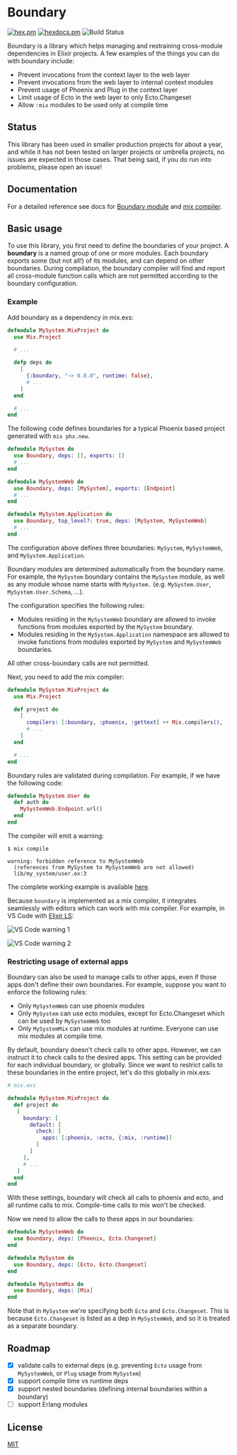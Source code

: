 # Boundary

[![hex.pm](https://img.shields.io/hexpm/v/boundary.svg?style=flat-square)](https://hex.pm/packages/boundary)
[![hexdocs.pm](https://img.shields.io/badge/docs-latest-green.svg?style=flat-square)](https://hexdocs.pm/boundary/)
![Build Status](https://github.com/sasa1977/boundary/workflows/boundary/badge.svg)

Boundary is a library which helps managing and restraining cross-module dependencies in Elixir projects. A few examples of the things you can do with boundary include:

- Prevent invocations from the context layer to the web layer
- Prevent invocations from the web layer to internal context modules
- Prevent usage of Phoenix and Plug in the context layer
- Limit usage of Ecto in the web layer to only Ecto.Changeset
- Allow `:mix` modules to be used only at compile time

## Status

This library has been used in smaller production projects for about a year, and while it has not been tested on larger projects or umbrella projects, no issues are expected in those cases. That being said, if you do run into problems, please open an issue!

## Documentation

For a detailed reference see docs for [Boundary module](https://hexdocs.pm/boundary/Boundary.html) and [mix compiler](https://hexdocs.pm/boundary/Mix.Tasks.Compile.Boundary.html).

## Basic usage

To use this library, you first need to define the boundaries of your project. A __boundary__ is a named group of one or more modules. Each boundary exports some (but not all!) of its modules, and can depend on other boundaries. During compilation, the boundary compiler will find and report all cross-module function calls which are not permitted according to the boundary configuration.

### Example

Add boundary as a dependency in mix.exs:

```elixir
defmodule MySystem.MixProject do
  use Mix.Project

  # ...

  defp deps do
    [
      {:boundary, "~> 0.8.0", runtime: false},
      # ...
    ]
  end

  # ...
end
```

The following code defines boundaries for a typical Phoenix based project generated with `mix phx.new`.

```elixir
defmodule MySystem do
  use Boundary, deps: [], exports: []
  # ...
end

defmodule MySystemWeb do
  use Boundary, deps: [MySystem], exports: [Endpoint]
  # ...
end

defmodule MySystem.Application do
  use Boundary, top_level?: true, deps: [MySystem, MySystemWeb]
  # ...
end
```

The configuration above defines three boundaries: `MySystem`, `MySystemWeb`, and `MySystem.Application`.

Boundary modules are determined automatically from the boundary name. For example, the `MySystem` boundary contains the `MySystem` module, as well as any module whose name starts with `MySystem.` (e.g. `MySystem.User`, `MySystem.User.Schema`, ...).

The configuration specifies the following rules:

  - Modules residing in the `MySystemWeb` boundary are allowed to invoke functions from modules exported by the `MySystem` boundary.
  - Modules residing in the `MySystem.Application` namespace are allowed to invoke functions from modules exported by `MySystem` and `MySystemWeb` boundaries.

All other cross-boundary calls are not permitted.

Next, you need to add the mix compiler:

```elixir
defmodule MySystem.MixProject do
  use Mix.Project

  def project do
    [
      compilers: [:boundary, :phoenix, :gettext] ++ Mix.compilers(),
      # ...
    ]
  end

  # ...
end
```

Boundary rules are validated during compilation. For example, if we have the following code:

```elixir
defmodule MySystem.User do
  def auth do
    MySystemWeb.Endpoint.url()
  end
end

```

The compiler will emit a warning:

```
$ mix compile

warning: forbidden reference to MySystemWeb
  (references from MySystem to MySystemWeb are not allowed)
  lib/my_system/user.ex:3
```

The complete working example is available [here](demos/my_system).

Because `boundary` is implemented as a mix compiler, it integrates seamlessly with editors which can work with mix compiler. For example, in VS Code with [Elixir LS](https://github.com/elixir-lsp/elixir-ls):

![VS Code warning 1](images/vscode_warning_1.png)

![VS Code warning 2](images/vscode_warning_2.png)


### Restricting usage of external apps

Boundary can also be used to manage calls to other apps, even if those apps don't define their own boundaries. For example, suppose you want to enforce the following rules:

  - Only `MySystemWeb` can use phoenix modules
  - Only `MySystem` can use ecto modules, except for Ecto.Changeset which can be used by `MySystemWeb` too
  - Only `MySystemMix` can use mix modules at runtime. Everyone can use mix modules at compile time.

By default, boundary doesn't check calls to other apps. However, we can instruct it to check calls to the desired apps. This setting can be provided for each individual boundary, or globally. Since we want to restrict calls to these boundaries in the entire project, let's do this globally in mix.exs:

```elixir
# mix.exs

defmodule MySystem.MixProject do
  def project do
   [
     boundary: [
       default: [
         check: [
           apps: [:phoenix, :ecto, {:mix, :runtime}]
         ]
       ]
     ],
     # ...
   ]
  end
end
```

With these settings, boundary will check all calls to phoenix and ecto, and all runtime calls to mix. Compile-time calls to mix won't be checked.

Now we need to allow the calls to these apps in our boundaries:

```elixir
defmodule MySystemWeb do
  use Boundary, deps: [Phoenix, Ecto.Changeset]
end

defmodule MySystem do
  use Boundary, deps: [Ecto, Ecto.Changeset]
end

defmodule MySystemMix do
  use Boundary, deps: [Mix]
end
```

Note that in `MySystem` we're specifying both `Ecto` and `Ecto.Changeset`. This is because `Ecto.Changeset` is listed as a dep in `MySystemWeb`, and so it is treated as a separate boundary.


## Roadmap

- [x] validate calls to external deps (e.g. preventing `Ecto` usage from `MySystemWeb`, or `Plug` usage from `MySystem`)
- [x] support compile time vs runtime deps
- [x] support nested boundaries (defining internal boundaries within a boundary)
- [ ] support Erlang modules

## License

[MIT](LICENSE)
